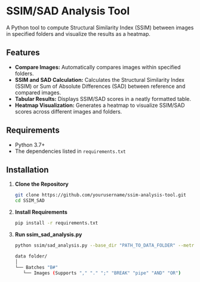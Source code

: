 # SSIM/SAD Analysis Tool

A Python tool to compute Structural Similarity Index (SSIM) between images in specified folders and visualize the results as a heatmap.

## Features

- **Compare Images:** Automatically compares images within specified folders.
- **SSIM and SAD Calculation:** Calculates the Structural Similarity Index (SSIM) or Sum of Absolute Differences (SAD) between reference and compared images.
- **Tabular Results:** Displays SSIM/SAD scores in a neatly formatted table.
- **Heatmap Visualization:** Generates a heatmap to visualize SSIM/SAD scores across different images and folders.

## Requirements

- Python 3.7+
- The dependencies listed in `requirements.txt`

## Installation

1. **Clone the Repository**

   ```bash
   git clone https://github.com/yourusername/ssim-analysis-tool.git
   cd SSIM_SAD
   ```
   
2. **Install Requirements**   
   ```bash
   pip install -r requirements.txt
   ```
   
3. **Run ssim_sad_analysis.py**   
   ```bash
   python ssim/sad_analysis.py --base_dir "PATH_TO_DATA_FOLDER" --metric "ssim / sad"
   ```
   ```bash
   data folder/
   │
   └── Batches "B#"
      └── Images (Supports "," "." ";" "BREAK" "pipe" "AND" "OR")
   ```

